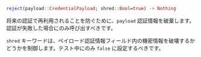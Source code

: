 ```julia
reject(payload::CredentialPayload; shred::Bool=true) -> Nothing
```

将来の認証で再利用されることを防ぐために、`payload` 認証情報を破棄します。認証が失敗した場合にのみ呼び出すべきです。

`shred` キーワードは、ペイロード認証情報フィールド内の機密情報を破壊するかどうかを制御します。テスト中にのみ `false` に設定するべきです。
